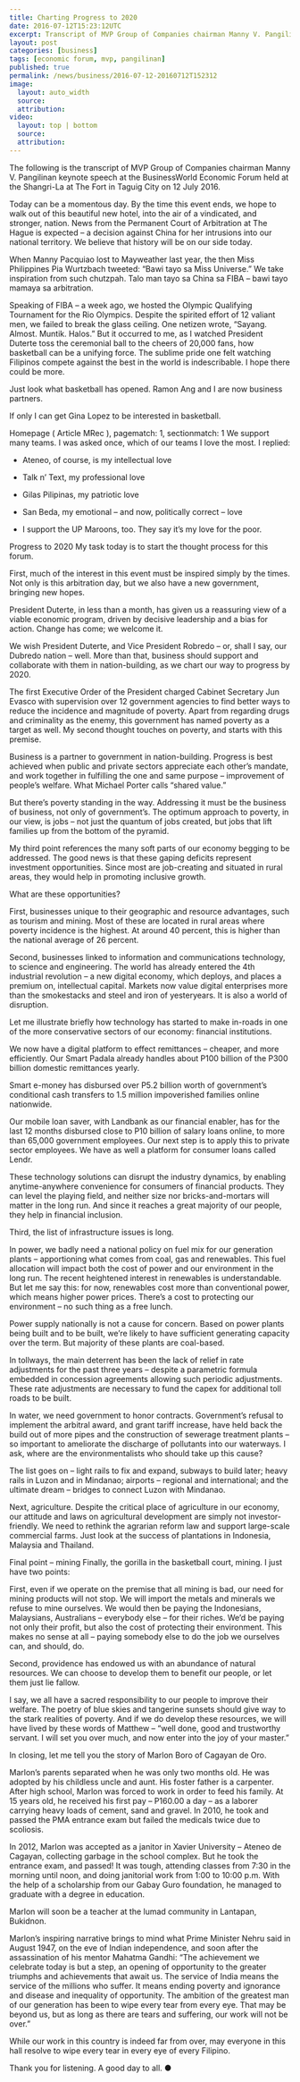 ```yaml
---
title: Charting Progress to 2020
date: 2016-07-12T15:23:12UTC
excerpt: Transcript of MVP Group of Companies chairman Manny V. Pangilinan keynote speech at the BusinessWorld Economic Forum held at the Shangri-La, The Fort, Taguig City on 12 July 2016.
layout: post
categories: [business]
tags: [economic forum, mvp, pangilinan]
published: true
permalink: /news/business/2016-07-12-20160712T152312
image:
  layout: auto_width
  source: 
  attribution: 
video:
  layout: top | bottom
  source: 
  attribution: 
---
```


The following is the transcript of MVP Group of Companies chairman Manny V. Pangilinan keynote speech at the BusinessWorld Economic Forum held at the Shangri-La at The Fort in Taguig City on 12 July 2016.

Today can be a momentous day. By the time this event ends, we hope to walk out of this beautiful new hotel, into the air of a vindicated, and stronger, nation. News from the Permanent Court of Arbitration at The Hague is expected – a decision against China for her intrusions into our national territory. We believe that history will be on our side today.

When Manny Pacquiao lost to Mayweather last year, the then Miss Philippines Pia Wurtzbach tweeted: “Bawi tayo sa Miss Universe.” We take inspiration from such chutzpah. Talo man tayo sa China sa FIBA – bawi tayo mamaya sa arbitration.

Speaking of FIBA – a week ago, we hosted the Olympic Qualifying Tournament for the Rio Olympics. Despite the spirited effort of 12 valiant men, we failed to break the glass ceiling. One netizen wrote, “Sayang. Almost. Muntik. Halos.” But it occurred to me, as I watched President Duterte toss the ceremonial ball to the cheers of 20,000 fans, how basketball can be a unifying force. The sublime pride one felt watching Filipinos compete against the best in the world is indescribable. I hope there could be more.

Just look what basketball has opened. Ramon Ang and I are now business partners. 

If only I can get Gina Lopez to be interested in basketball.

Homepage ( Article MRec ), pagematch: 1, sectionmatch: 1
We support many teams. I was asked once, which of our teams I love the most. I replied:

* Ateneo, of course, is my intellectual love

* Talk n’ Text, my professional love

* Gilas Pilipinas, my patriotic love

* San Beda, my emotional – and now, politically correct – love

* I support the UP Maroons, too. They say it’s my love for the poor.

Progress to 2020
My task today is to start the thought process for this forum.

First, much of the interest in this event must be inspired simply by the times. Not only is this arbitration day, but we also have a new government, bringing new hopes.

President Duterte, in less than a month, has given us a reassuring view of a viable economic program, driven by decisive leadership and a bias for action. Change has come; we welcome it.

We wish President Duterte, and Vice President Robredo – or, shall I say, our Dubredo nation – well. More than that, business should support and collaborate with them in nation-building, as we chart our way to progress by 2020.  

The first Executive Order of the President charged Cabinet Secretary Jun Evasco with supervision over 12 government agencies to find better ways to reduce the incidence and magnitude of poverty. Apart from regarding drugs and criminality as the enemy, this government has named poverty as a target as well. My second thought touches on poverty, and starts with this premise.

Business is a partner to government in nation-building. Progress is best achieved when public and private sectors appreciate each other’s mandate, and work together in fulfilling the one and same purpose – improvement of people’s welfare. What Michael Porter calls “shared value.”

But there’s poverty standing in the way. Addressing it must be the business of business, not only of government’s. The optimum approach to poverty, in our view, is jobs – not just the quantum of jobs created, but jobs that lift families up from the bottom of the pyramid.

My third point references the many soft parts of our economy begging to be addressed. The good news is that these gaping deficits represent investment opportunities. Since most are job-creating and situated in rural areas, they would help in promoting inclusive growth.

What are these opportunities?

First, businesses unique to their geographic and resource advantages, such as tourism and mining. Most of these are located in rural areas where poverty incidence is the highest. At around 40 percent, this is higher than the national average of 26 percent.

Second, businesses linked to information and communications technology, to science and engineering. The world has already entered the 4th industrial revolution – a new digital economy, which deploys, and places a premium on, intellectual capital. Markets now value digital enterprises more than the smokestacks and steel and iron of yesteryears. It is also a world of disruption.

Let me illustrate briefly how technology has started to make in-roads in one of the more conservative sectors of our economy: financial institutions.

We now have a digital platform to effect remittances – cheaper, and more efficiently. Our Smart Padala already handles about P100 billion of the P300 billion domestic remittances yearly.

Smart e-money has disbursed over P5.2 billion worth of government’s conditional cash transfers to 1.5 million impoverished families online nationwide.

Our mobile loan saver, with Landbank as our financial enabler, has for the last 12 months disbursed close to P10 billion of salary loans online, to more than 65,000 government employees. Our next step is to apply this to private sector employees. We have as well a platform for consumer loans called Lendr.

These technology solutions can disrupt the industry dynamics, by enabling anytime-anywhere convenience for consumers of financial products. They can level the playing field, and neither size nor bricks-and-mortars will matter in the long run. And since it reaches a great majority of our people, they help in financial inclusion.

Third, the list of infrastructure issues is long.

In power, we badly need a national policy on fuel mix for our generation plants – apportioning what comes from coal, gas and renewables. This fuel allocation will impact both the cost of power and our environment in the long run. The recent heightened interest in renewables is understandable.  But let me say this: for now, renewables cost more than conventional power, which means higher power prices. There’s a cost to protecting our environment – no such thing as a free lunch.

Power supply nationally is not a cause for concern. Based on power plants being built and to be built, we’re likely to have sufficient generating capacity over the term. But majority of these plants are coal-based.

In tollways, the main deterrent has been the lack of relief in rate adjustments for the past three years – despite a parametric formula embedded in concession agreements allowing such periodic adjustments. These rate adjustments are necessary to fund the capex for additional toll roads to be built.

In water, we need government to honor contracts. Government’s refusal to implement the arbitral award, and grant tariff increase, have held back the build out of more pipes and the construction of sewerage treatment plants – so important to ameliorate the discharge of pollutants into our waterways. I ask, where are the environmentalists who should take up this cause?

The list goes on – light rails to fix and expand, subways to build later; heavy rails in Luzon and in Mindanao; airports – regional and international; and the ultimate dream – bridges to connect Luzon with Mindanao.

Next, agriculture. Despite the critical place of agriculture in our economy, our attitude and laws on agricultural development are simply not investor-friendly. We need to rethink the agrarian reform law and support large-scale commercial farms. Just look at the success of plantations in Indonesia, Malaysia and Thailand.

Final point – mining
Finally, the gorilla in the basketball court, mining. I just have two points:

First, even if we operate on the premise that all mining is bad, our need for mining products will not stop. We will import the metals and minerals we refuse to mine ourselves. We would then be paying the Indonesians, Malaysians, Australians – everybody else – for their riches. We’d be paying not only their profit, but also the cost of protecting their environment. This makes no sense at all – paying somebody else to do the job we ourselves can, and should, do.

Second, providence has endowed us with an abundance of natural resources. We can choose to develop them to benefit our people, or let them just lie fallow.

I say, we all have a sacred responsibility to our people to improve their welfare. The poetry of blue skies and tangerine sunsets should give way to the stark realities of poverty. And if we do develop these resources, we will have lived by these words of Matthew – “well done, good and trustworthy servant. I will set you over much, and now enter into the joy of your master.”

In closing, let me tell you the story of Marlon Boro of Cagayan de Oro. 

Marlon’s parents separated when he was only two months old. He was adopted by his childless uncle and aunt. His foster father is a carpenter. After high school, Marlon was forced to work in order to feed his family. At 15 years old, he received his first pay – P160.00 a day – as a laborer carrying heavy loads of cement, sand and gravel. In 2010, he took and passed the PMA entrance exam but failed the medicals twice due to scoliosis.

In 2012, Marlon was accepted as a janitor in Xavier University – Ateneo de Cagayan, collecting garbage in the school complex. But he took the entrance exam, and passed!  It was tough, attending classes from 7:30 in the morning until noon, and doing janitorial work from 1:00 to 10:00 p.m. With the help of a scholarship from our Gabay Guro foundation, he managed to graduate with a degree in education.

Marlon will soon be a teacher at the lumad community in Lantapan, Bukidnon.

Marlon’s inspiring narrative brings to mind what Prime Minister Nehru said in August 1947, on the eve of Indian independence, and soon after the assassination of his mentor Mahatma Gandhi: “The achievement we celebrate today is but a step, an opening of opportunity to the greater triumphs and achievements that await us. The service of India means the service of the millions who suffer. It means ending poverty and ignorance and disease and inequality of opportunity. The ambition of the greatest man of our generation has been to wipe every tear from every eye. That may be beyond us, but as long as there are tears and suffering, our work will not be over.”

While our work in this country is indeed far from over, may everyone in this hall resolve to wipe every tear in every eye of every Filipino.

Thank you for listening. A good day to all.
&#x25cf;
